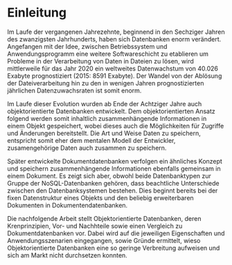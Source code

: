 # Einleitung

Im Laufe der vergangenen Jahrezehnte, beginnend in den Sechziger Jahren des zwanzigsten Jahrhunderts, haben sich Datenbanken enorm verändert. Angefangen mit der Idee, zwischen Betriebssystem und Anwendungsprogramm eine weitere Softwareschicht zu etablieren um Probleme in der Verarbeitung von Daten in Dateien zu lösen, wird mittlerweile  für das Jahr 2020 ein weltweites Datenwachstum von 40.026 Exabyte prognostiziert (2015: 8591 Exabyte).
Der Wandel von der Ablösung der Dateiverarbeitung hin zu den in wenigen Jahren prognostizierten jährlichen Datenzuwachsraten ist somit enorm.

Im Laufe dieser Evolution wurden ab Ende der Achtziger Jahre auch objektorientierte Datenbanken entwickelt. Dem objektorientierten Ansatz folgend werden somit inhaltlich zusammenhängende Informationen in einem Objekt gespeichert, wobei dieses auch die Möglichkeiten für Zugriffe und Änderungen bereitstellt. Die Art und Weise Daten zu speichern, entspricht somit eher dem mentalen Modell der Entwickler, zusamengehörige Daten auch zusammen zu speichern.

Später entwickelte Dokumentdatenbanken verfolgen ein ähnliches Konzept und speichern zusammenhängende Informationen ebenfalls gemeinsam in einem Dokument. Es zeigt sich aber, obwohl beide Datenbanktypen zur Gruppe der NoSQL-Datenbanken gehören, dass beachtliche Unterschiede zwischen den Datenbanksystemen bestehen. Dies beginnt bereits bei der fixen Datenstruktur eines Objekts und den beliebig erweiterbaren Dokumenten in Dokumentendatenbanken.

Die nachfolgende Arbeit stellt Objektorientierte Datenbanken, deren Krenprinzipien, Vor- und Nachhteile sowie einen Vergleich zu Dokumentdatenbanken vor. Dabei wird auf die jeweiligen Eigenschaften und Anwendungsszenarien eingegangen, sowie Gründe ermittelt, wieso Objektorientierte Datenbanken eine so geringe Verbreitung aufweisen und sich am Markt nicht durchsetzen konnten.

